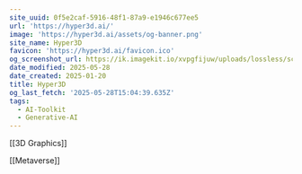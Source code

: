 ```yaml
---
site_uuid: 0f5e2caf-5916-48f1-87a9-e1946c677ee5
url: 'https://hyper3d.ai/'
image: 'https://hyper3d.ai/assets/og-banner.png'
site_name: Hyper3D
favicon: 'https://hyper3d.ai/favicon.ico'
og_screenshot_url: https://ik.imagekit.io/xvpgfijuw/uploads/lossless/screenshots/20230528_Hyper3d_og_screenshot_url.png?updatedAt=1748449948213
date_modified: 2025-05-28
date_created: 2025-01-20
title: Hyper3D
og_last_fetch: '2025-05-28T15:04:39.635Z'
tags:
  - AI-Toolkit
  - Generative-AI
---
```


[[3D Graphics]]

[[Metaverse]]

